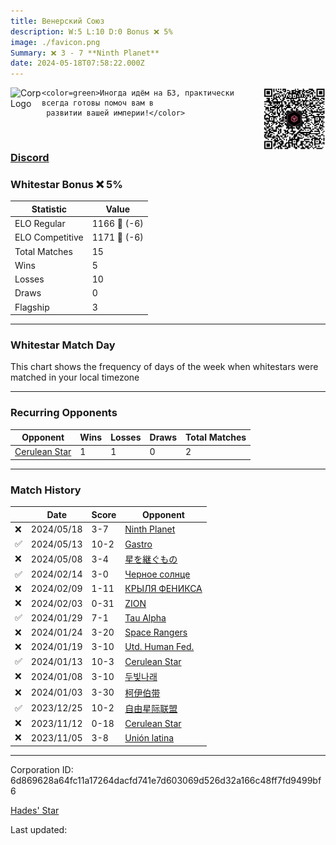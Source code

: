 ```yaml
---
title: ​Венерский Союз
description: W:5 L:10 D:0 Bonus ❌ 5%
image: ./favicon.png
Summary: ❌ 3 - 7 **Ninth Planet**
date: 2024-05-18T07:58:22.000Z
---
```

<head>
<link rel="icon" type="image/x-icon" href="./favicon.ico">
</head>
<img align="left" width="50" height="50" src="./favicon.ico" alt="Corp Logo"><img align="right" width="100" height="100" src="./qr.png" alt="QR Code">

```
<color=green>Иногда идём на БЗ, практически всегда готовы помоч вам в
 развитии вашей империи!</color>
```
<br>

### [Discord](https://discord.gg/VTbEpQAEXc)
### Whitestar Bonus ❌ 5%

| Statistic | Value |
| --- | --- |
| ELO Regular | 1166 🔻  (-6)|
| ELO Competitive | 1171 🔻  (-6)|
| Total Matches | 15 |
| Wins | 5 |
| Losses | 10 |
| Draws | 0 |
| Flagship | 3 |

---

### Whitestar Match Day

This chart shows the frequency of days of the week when whitestars were matched in your local timezone

<!-- Load Chart.js from jsDelivr CDN -->
<script src="https://cdn.jsdelivr.net/npm/chart.js@4.0.1"></script>

<!-- Create a canvas element where the chart will be rendered -->
<canvas id="myChart" width="400" height="200"></canvas>

<!-- JavaScript code to render the bar chart -->
<script>
    document.addEventListener("DOMContentLoaded", function() {
        // Ensure scanTime is an array; if empty, handle accordingly
        let timestamps = [1715587102,1715153245,1714705767,1707478802,1707039365,1706540515,1706107713,1705665111,1705230876,1704738640,1704305233,1703862634,1703062448,1699347911,1698782363];

        const fontColor = 'rgba(64, 128, 160, 1)';

        // Function to convert Unix timestamps to day of the week (0=Sunday, 6=Saturday)
        function getDayOfWeek(timestamp) {
            return new Date(timestamp * 1000).getDay();
        }

        // Initialize an array to count occurrences for each day of the week
        let dayCounts = [0, 0, 0, 0, 0, 0, 0];

        // Populate the dayCounts array based on the scanTime data
        timestamps.forEach(ts => {
            let dayOfWeek = getDayOfWeek(ts);
            dayCounts[dayOfWeek]++;
        });

        // Chart.js configuration for the bar chart
        const data = {
            labels: ['Sunday', 'Monday', 'Tuesday', 'Wednesday', 'Thursday', 'Friday', 'Saturday'],
            datasets: [{
                data: dayCounts,
                backgroundColor: [
                    'rgba(0, 191, 255, 0.2)',   // Deep Sky Blue (Sunday)
                    'rgba(135, 206, 250, 0.2)', // Light Sky Blue (Monday)
                    'rgba(173, 216, 230, 0.2)', // Light Blue (Tuesday)
                    'rgba(214, 236, 243, 0.2)', // Custom light blue (Wednesday)
                    'rgba(173, 216, 230, 0.2)', // Light Blue (Thursday)
                    'rgba(135, 206, 250, 0.2)', // Light Sky Blue (Friday)
                    'rgba(0, 191, 255, 0.2)'    // Deep Sky Blue (Saturday)
                ],
                borderColor: [
                    'rgba(0, 191, 255, 1)',
                    'rgba(135, 206, 250, 1)',
                    'rgba(173, 216, 230, 1)',
                    'rgba(214, 236, 243, 1)',
                    'rgba(173, 216, 230, 1)',
                    'rgba(135, 206, 250, 1)',
                    'rgba(0, 191, 255, 1)'
                ],
                borderWidth: 1,
                minBarLength: 5
            }]
        };

        const config = {
            type: 'bar',
            data: data,
            options: {
                scales: {
                    y: {
                        beginAtZero: true,
                        ticks: {
                            stepSize: 1,
                            color: fontColor
                        },
                        grid: {
                            color: 'rgba(255, 255, 255, 0.2)'
                        }
                    },
                    x: {
                        ticks: {
                            color: fontColor
                        },
                        grid: {
                            display: false 
                        }
                    }
                },
                plugins: {
                    legend: {
                        display: false
                    }
                }
            }
        };

        // Render the chart
        const ctx = document.getElementById('myChart').getContext('2d');
        const myChart = new Chart(ctx, config);
    });
</script>
    
---
### Recurring Opponents

| Opponent | Wins | Losses | Draws | Total Matches |
| --- | --- | --- | --- | --- |
| [Cerulean Star](https://ws.tsl.rocks/corp/63d77c8d633b9dec932ad5d0f5a8ceb371b865b1adbb221ed410c5a7ba7df203/) | 1 | 1 | 0 | 2 |

---
### Match History

|  | Date | Score | Opponent |
| --- | --- | --- | --- |
| ❌ | 2024/05/18 | 3-7 | [Ninth Planet](https://ws.tsl.rocks/corp/53297ed66c8c326d4cb4eebdee55172d3d64f122addd5d916b314f4ab557e21a/) |
| ✅ | 2024/05/13 | 10-2 | [Gastro](https://ws.tsl.rocks/corp/97fa80cbbd78ba0187b5fe3310f441eae5bae995b37c17cd740f62a630d8303e/) |
| ❌ | 2024/05/08 | 3-4 | [星を継ぐもの](https://ws.tsl.rocks/corp/107aa372f22d23bb567b3a7fefd3442d93a2984204d7189bbb0fed1ee976ede2/) |
| ✅ | 2024/02/14 | 3-0 | [Черное солнце](https://ws.tsl.rocks/corp/963c510edfd1a89603e4c253f389cc603a707689fab0617c954c3a5d1856e1b4/) |
| ❌ | 2024/02/09 | 1-11 | [КРЫЛЯ ФЕНИКСА](https://ws.tsl.rocks/corp/a7852d9224a29d8a8b12b07f0985cf455ee57c9a7b5fed73f08ab733e8de733b/) |
| ❌ | 2024/02/03 | 0-31 | [ZION](https://ws.tsl.rocks/corp/99ac8e5c0f22878b9a4458953d0c712ada17ef36ae195ccf39c7921dc996adfe/) |
| ✅ | 2024/01/29 | 7-1 | [Tau Alpha](https://ws.tsl.rocks/corp/3b6b8684096d9bfbd4c61e8a303b970741d94d5c0ed201288cd285142d912d96/) |
| ❌ | 2024/01/24 | 3-20 | [Space Rangers](https://ws.tsl.rocks/corp/da0952db0de44e4eee72d9ffa2394d5818565c5c16d89a1313c6df07417f9fb3/) |
| ❌ | 2024/01/19 | 3-10 | [Utd\. Human Fed\.](https://ws.tsl.rocks/corp/265fd73116c2ec237c7a966adb401d54219dee49882ee9024025c697165397d6/) |
| ✅ | 2024/01/13 | 10-3 | [Cerulean Star](https://ws.tsl.rocks/corp/63d77c8d633b9dec932ad5d0f5a8ceb371b865b1adbb221ed410c5a7ba7df203/) |
| ❌ | 2024/01/08 | 3-10 | [두빛나래](https://ws.tsl.rocks/corp/f2ff8c6a1035943d6dbff4062b4546ac2e3c7b2185b1bd986aec34256c2edb7f/) |
| ❌ | 2024/01/03 | 3-30 | [柯伊伯带](https://ws.tsl.rocks/corp/fc3e5142b08821a025c19f7e687a2ba97cc1e728d81555f077feb04f3839c4a0/) |
| ✅ | 2023/12/25 | 10-2 | [自由星际联盟](https://ws.tsl.rocks/corp/933277ff64041b32fe12e4e564e2064071377343596c7944fb8c145165e2ab04/) |
| ❌ | 2023/11/12 | 0-18 | [Cerulean Star](https://ws.tsl.rocks/corp/63d77c8d633b9dec932ad5d0f5a8ceb371b865b1adbb221ed410c5a7ba7df203/) |
| ❌ | 2023/11/05 | 3-8 | [Unión latina](https://ws.tsl.rocks/corp/9919a50d277644f496c19d5becdf40abb251d000345f049632329f0b35b7fbf1/) |

---
Corporation ID: 6d869628a64fc11a17264dacfd741e7d603069d526d32a166c48ff7fd9499bf6

[Hades' Star](https://www.hadesstar.com)
<script src="/assets/localtime.js"></script>
<div>
  Last updated: <span class="last-updated-date" data-unix-time="1716019102"></span>
</div>